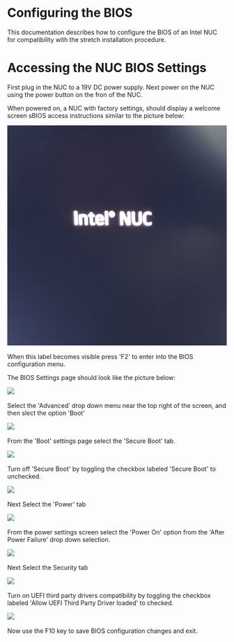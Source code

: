 # Configuring the BIOS

This documentation describes how to configure the BIOS of an Intel NUC for compatibility with the stretch installation procedure.

# Accessing the NUC BIOS Settings

First plug in the NUC to a 19V DC power supply. Next power on the NUC using the power button on the fron of the NUC.

When powered on, a NUC with factory settings, should display a welcome screen sBIOS access instructions similar to the picture below:

![](./images/NUC_startup.png)

When this label becomes visible press 'F2' to enter into the BIOS configuration menu.

The BIOS Settings page should look like the picture below:

![](./images/BIOS_settings.png)

Select the 'Advanced' drop down menu near the top right of the screen, and then slect the option 'Boot'

![](./images/BIOS_advanced.png)

From the 'Boot' settings page select the 'Secure Boot' tab.

![](./images/BIOS_secure_boot_tab.png)

Turn off 'Secure Boot' by toggling the checkbox labeled 'Secure Boot' to unchecked.


![](./images/BIOS_secure_boot_check.png)

Next Select the 'Power' tab


![](./images/BIOS_power_tab.png)

From the power settings screen select the 'Power On' option from the 'After Power Failure' drop down selection.


![](./images/BIOS_power_settings.png)


Next Select the Security tab

![](./images/BIOS_security_tab.png)


Turn on UEFI third party drivers compatibility by toggling the checkbox labeled 'Allow UEFI Third Party Driver loaded' to checked.

![](./images/BIOS_security_settings.png)


Now use the F10 key to save BIOS configuration changes and exit.


